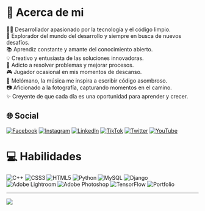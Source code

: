 # 💫 Acerca de mi
👨‍💻 Desarrollador apasionado por la tecnología y el código limpio.<br>🚀 Explorador del mundo del desarrollo y siempre en busca de nuevos desafíos.<br>📚 Aprendiz constante y amante del conocimiento abierto.<br>💡 Creativo y entusiasta de las soluciones innovadoras.<br>🔧 Adicto a resolver problemas y mejorar procesos.<br>🎮 Jugador ocasional en mis momentos de descanso.<br>🎵 Melómano, la música me inspira a escribir código asombroso.<br>📷 Aficionado a la fotografía, capturando momentos en el camino.<br>✨ Creyente de que cada día es una oportunidad para aprender y crecer.


## 🌐 Social
[![Facebook](https://img.shields.io/badge/Facebook-%231877F2.svg?logo=Facebook&logoColor=white)](https://www.facebook.com/duskstarspr) [![Instagram](https://img.shields.io/badge/Instagram-%23E4405F.svg?logo=Instagram&logoColor=white)](https://instagram.com/lduskstarl) [![LinkedIn](https://img.shields.io/badge/LinkedIn-%230077B5.svg?logo=linkedin&logoColor=white)](https://linkedin.com/in/speencer-lk) [![TikTok](https://img.shields.io/badge/TikTok-%23000000.svg?logo=TikTok&logoColor=white)](https://tiktok.com/@iduskstari) [![Twitter](https://img.shields.io/badge/Twitter-%231DA1F2.svg?logo=Twitter&logoColor=white)](https://twitter.com/@IDuskStarI) [![YouTube](https://img.shields.io/badge/YouTube-%23FF0000.svg?logo=YouTube&logoColor=white)](https://youtube.com/@@duskstar2759) 

# 💻 Habilidades
![C++](https://img.shields.io/badge/c++-%2300599C.svg?style=plastic&logo=c%2B%2B&logoColor=white)
![CSS3](https://img.shields.io/badge/css3-%231572B6.svg?style=plastic&logo=css3&logoColor=white)
![HTML5](https://img.shields.io/badge/html5-%23E34F26.svg?style=plastic&logo=html5&logoColor=white)
![Python](https://img.shields.io/badge/python-3670A0?style=plastic&logo=python&logoColor=ffdd54)
![MySQL](https://img.shields.io/badge/mysql-%2300f.svg?style=plastic&logo=mysql&logoColor=white)
![Django](https://img.shields.io/badge/django-%23092E20.svg?style=plastic&logo=django&logoColor=white)
![Adobe Lightroom](https://img.shields.io/badge/Adobe%20Lightroom-31A8FF.svg?style=plastic&logo=Adobe%20Lightroom&logoColor=white)
![Adobe Photoshop](https://img.shields.io/badge/adobephotoshop-%2331A8FF.svg?style=plastic&logo=adobephotoshop&logoColor=white)
![TensorFlow](https://img.shields.io/badge/TensorFlow-%23FF6F00.svg?style=plastic&logo=TensorFlow&logoColor=white)
![Portfolio](https://img.shields.io/badge/Portfolio-%23000000.svg?style=plastic&logo=firefox&logoColor=#FF7139)

---
[![](https://visitcount.itsvg.in/api?id=DuskStar&icon=0&color=2)](https://visitcount.itsvg.in)
